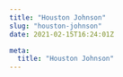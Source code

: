 ```yaml
---
title: "Houston Johnson"
slug: "houston-johnson"
date: 2021-02-15T16:24:01Z

meta:
  title: "Houston Johnson"
---
```


